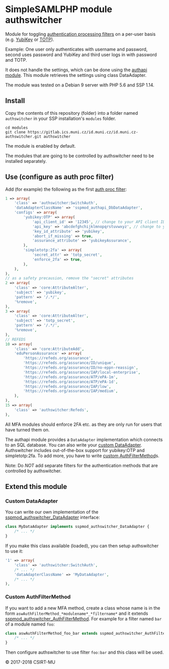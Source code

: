 # SimpleSAMLPHP module authswitcher

Module for toggling [authentication processing filters](https://simplesamlphp.org/docs/stable/simplesamlphp-authproc) on a per-user basis (e.g. [YubiKey](https://github.com/simplesamlphp/simplesamlphp-module-yubikey) or [TOTP](https://github.com/aidan-/SimpleTOTP)).

Example: One user only authenticates with username and password, second uses password and YubiKey and third user logs in with password and TOTP.

It does not handle the settings, which can be done using the [authapi module](https://gitlab.ics.muni.cz/id.muni.cz/id.muni.cz-authapi).
This module retrieves the settings using class DataAdapter.

The module was tested on a Debian 9 server with PHP 5.6 and SSP 1.14.

## Install

Copy the contents of this repository (folder) into a folder named `authswitcher` in your SSP installation's `modules` folder.

```
cd modules
git clone https://gitlab.ics.muni.cz/id.muni.cz/id.muni.cz-authswitcher.git authswitcher
```

The module is enabled by default.

The modules that are going to be controlled by authswitcher need to be installed separately.

## Use (configure as auth proc filter)

Add (for example) the following as the first [auth proc filter](https://simplesamlphp.org/docs/stable/simplesamlphp-authproc#section_1):

```php
1 => array(
    'class' => 'authswitcher:SwitchAuth',
    'dataAdapterClassName' => 'sspmod_authapi_DbDataAdapter',
    'configs' => array(
        'yubikey:OTP' => array(
            'api_client_id' => '12345', // change to your API client ID
            'api_key' => 'abcdefghchijklmnopqrstuvwxyz', // change to your API key
            'key_id_attribute' => 'yubikey',
            'abort_if_missing' => true,
            'assurance_attribute' => 'yubikeyAssurance',
        ),
        'simpletotp:2fa' => array(
            'secret_attr' => 'totp_secret',
            'enforce_2fa' => true,
        ),
    ),
),
// as a safety precausion, remove the "secret" attributes
2 => array(
    'class' => 'core:AttributeAlter',
    'subject' => 'yubikey',
    'pattern' => '/.*/',
    '%remove',
),
3 => array(
    'class' => 'core:AttributeAlter',
    'subject' => 'totp_secret',
    'pattern' => '/.*/',
    '%remove',
),
// REFEDS
10 => array(
    'class' => 'core:AttributeAdd',
    'eduPersonAssurance' => array(
        'https://refeds.org/assurance',
        'https://refeds.org/assurance/ID/unique',
        'https://refeds.org/assurance/ID/no-eppn-reassign',
        'https://refeds.org/assurance/IAP/local-enterprise',
        'https://refeds.org/assurance/ATP/ePA-1m',
        'https://refeds.org/assurance/ATP/ePA-1d',
        'https://refeds.org/assurance/IAP/low',
        'https://refeds.org/assurance/IAP/medium',
    ),
),
15 => array(
    'class' => 'authswitcher:Refeds',
),

```

All MFA modules should enforce 2FA etc. as they are only run for users that have turned them on.

The authapi module provides a `DataAdapter` implementation which connects to an SQL database. You can also write your [custom DataAdapter](#custom-dataadapter).
Authswitcher includes out-of-the-box support for yubikey:OTP and simpletotp:2fa. To add more, you have to write [custom AuthFilterMethod](#custom-authfiltermethod)s.

Note: Do *NOT* add separate filters for the authentication methods that are controlled by authswitcher.

## Extend this module

### Custom DataAdapter

You can write our own implementation of the [sspmod_authswitcher_DataAdapter](https://gitlab.ics.muni.cz/id.muni.cz/id.muni.cz-authswitcher/blob/master/lib/DataAdapter.php) interface:

```php
class MyDataAdapter implements sspmod_authswitcher_DataAdapter {
    /* ... */
}
```

If you make this class available (loaded), you can then setup authswitcher to use it:
```php
'1' => array(
    'class' => 'authswitcher:SwitchAuth',
    /* ... */
    'dataAdapterClassName' => 'MyDataAdapter',
    /* ... */
),
```

### Custom AuthFilterMethod

If you want to add a new MFA method, create a class whose name is in the form `aswAuthFilterMethod_*modulename*_*filtername*` and it extends [sspmod_authswitcher_AuthFilterMethod](https://gitlab.ics.muni.cz/id.muni.cz/id.muni.cz-authswitcher/blob/master/lib/AuthFilterMethod.php).
For example for a filter named `bar` of a module named `foo`:
```php
class aswAuthFilterMethod_foo_bar extends sspmod_authswitcher_AuthFilterMethod {
    /* ... */
}
```

Then configure authswitcher to use filter `foo:bar` and this class will be used.


© 2017-2018 CSIRT-MU
